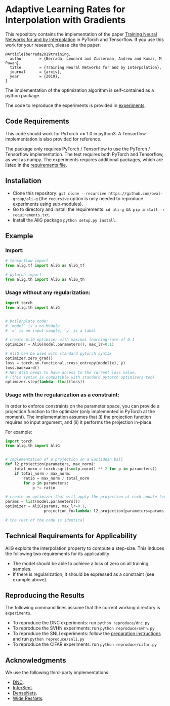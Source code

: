 # Adaptive Learning Rates for Interpolation with Gradients

This repository contains the implementation of the paper [Training Neural Networks for and by Interpolation](https://arxiv.org) in PyTorch and Tensorflow. If you use this work for your research, please cite the paper:

```
@Article{berrada2019training,
  author       = {Berrada, Leonard and Zisserman, Andrew and Kumar, M Pawan},
  title        = {Training Neural Networks for and by Interpolation},
  journal      = {arxiv},
  year         = {2019},
}
```

The implementation of the optimization algorithm is self-contained as a python package.

The code to reproduce the experiments is provided in [experiments](experiments).

## Code Requirements

This code should work for PyTorch >= 1.0 in python3. A Tensorflow implementation is also provided for reference.

The package only requires PyTorch / Tensorflow to use the PyTorch / Tensorflow implementation. The test requires both PyTorch and Tensorflow, as well as numpy. The experiments requires additional packages, which are listed in the [requirements file](requirements.txt).

## Installation

* Clone this repository: `git clone --recursive https://github.com/oval-group/ali-g` (the `recursive` option is only needed to reproduce experiments using sub-modules).
* Go to directory and install the requirements: `cd ali-g && pip install -r requirements.txt`.
* Install the AliG package `python setup.py install`.

## Example

### Import:
```python
# tensorflow import
from alig.tf import AliG as AliG_tf

# pytorch import
from alig.th import AliG as AliG_th
```

### Usage without any regularization:
```python
import torch
from alig.th import AliG


# boilerplate code:
# `model` is a nn.Module
# `x` is an input sample, `y` is a label

# create AliG optimizer with maximal learning-rate of 0.1
optimizer = AliG(model.parameters(), max_lr=0.1)

# AliG can be used with standard pytorch syntax
optimizer.zero_grad()
loss = torch.nn.functional.cross_entropy(model(x), y)
loss.backward()
# NB: AliG needs to have access to the current loss value,
# (this syntax is compatible with standard pytorch optimizers too)
optimizer.step(lambda: float(loss))
```

### Usage with the regularization as a constraint:

In order to enforce constraints on the parameter space, you can provide a projection function to the optimizer (only implemented in PyTorch at the moment).
The implementation assumes that (i) the projection function requires no input argument, and (ii) it performs the projection in-place.

For example:
```python
import torch
from alig.th import AliG


# Implementation of a projection on a Euclidean ball
def l2_projection(parameters, max_norm):
    total_norm = torch.sqrt(sum(p.norm() ** 2 for p in parameters))
    if total_norm > max_norm:
        ratio = max_norm / total_norm
        for p in parameters:
            p *= ratio

# create an optimizer that will apply the projection at each update (every time `optimizer.step` is called)
params = list(model.parameters())
optimizer = AliG(params, max_lr=0.1,
                 projection_fn=lambda: l2_projection(parameters=params, max_norm=100))

# the rest of the code is identical
```

## Technical Requirements for Applicability

AliG exploits the interpolation property to compute a step-size. This induces the following two requirements for its applicability:
* The model should be able to achieve a loss of zero on all training samples.
* If there is regularization, it should be expressed as a constraint (see example above).


## Reproducing the Results

The following command lines assume that the current working directory is `experiments`.

* To reproduce the DNC experiments: run `python reproduce/dnc.py`
* To reproduce the SVHN experiments: run `python reproduce/svhn.py`
* To reproduce the SNLI experiments: follow the [preparation instructions](https://github.com/lberrada/InferSent/tree/ali-g#download-datasets) and run  `python reproduce/snli.py`
* To reproduce the CIFAR experiments: run `python reproduce/cifar.py`


## Acknowledgments

We use the following third-party implementations:
* [DNC](https://github.com/deepmind/dnc).
* [InferSent](https://github.com/facebookresearch/InferSent).
* [DenseNets](https://github.com/andreasveit/densenet-pytorch).
* [Wide ResNets](https://github.com/xternalz/WideResNet-pytorch).
